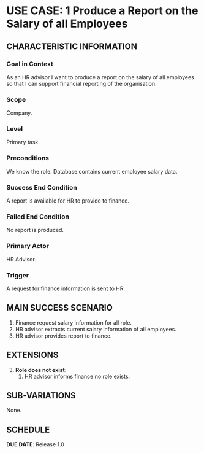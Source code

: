 # USE CASE: 1 Produce a Report on the Salary of all Employees

## CHARACTERISTIC INFORMATION

### Goal in Context

As an HR advisor I want to produce a report on the salary of all employees so that I can support financial reporting of the organisation.
### Scope

Company.

### Level

Primary task.

### Preconditions

We know the role.  Database contains current employee salary data.

### Success End Condition

A report is available for HR to provide to finance.

### Failed End Condition

No report is produced.

### Primary Actor

HR Advisor.

### Trigger

A request for finance information is sent to HR.

## MAIN SUCCESS SCENARIO

1. Finance request salary information for all role.
2. HR advisor extracts current salary information of all employees.
3. HR advisor provides report to finance.

## EXTENSIONS

3. **Role does not exist**:
    1. HR advisor informs finance no role exists.

## SUB-VARIATIONS

None.

## SCHEDULE

**DUE DATE**: Release 1.0
